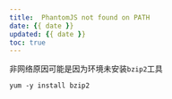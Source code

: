 ```yaml
---
title:  PhantomJS not found on PATH
date: {{ date }}
updated: {{ date }}
toc: true
---
```



非网络原因可能是因为环境未安装`bzip2`工具

`yum -y install bzip2`
